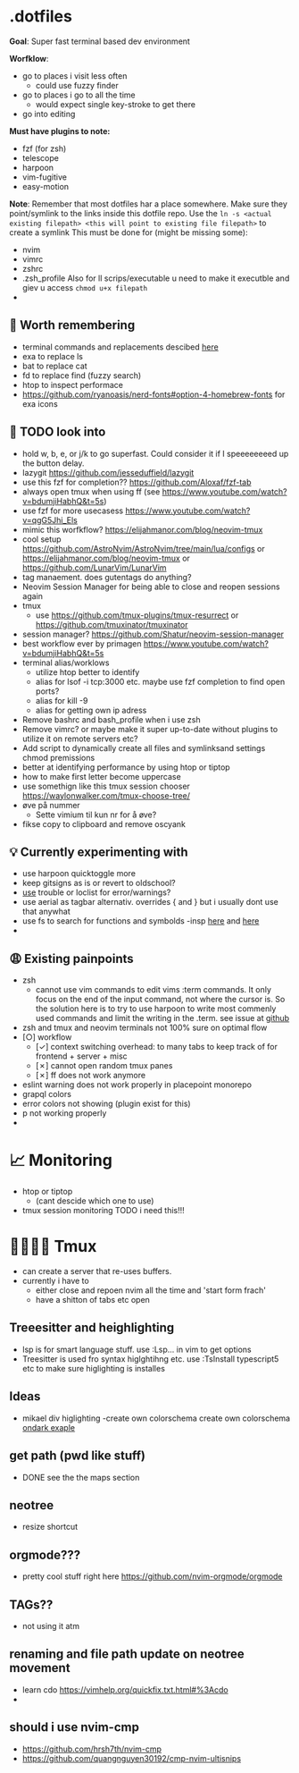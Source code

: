 # .dotfiles

**Goal**: Super fast terminal based dev environment 

**Worfklow**:
- go to places i visit less often
    -  could use fuzzy finder
- go to places i go to all the time
    - would expect single key-stroke to get there
- go into editing 

**Must have plugins to note:**
- fzf (for zsh) 
- telescope
- harpoon
- vim-fugitive
- easy-motion


**Note**: Remember that most dotfiles har a place somewhere. Make sure they point/symlink to the links inside this dotfile repo. 
Use the `ln -s <actual existing filepath> <this will point to existing file filepath>` to create a symlink
This must be done for (might be missing some):
- nvim
- vimrc
- zshrc
- .zsh_profile
Also for ll scrips/executable u need to make it executble and giev u access
`chmod u+x filepath`
- 


## 🙇 Worth remembering
- terminal commands and replacements descibed [here](https://andrew.cloud/blog/dev-setup/)
- exa to replace ls
- bat to replace cat
- fd to replace find (fuzzy search)
- htop to inspect performace
- https://github.com/ryanoasis/nerd-fonts#option-4-homebrew-fonts for exa icons



## 🤷 TODO look into
- hold w, b, e, or j/k to go superfast. Could consider it if I speeeeeeeed up the button delay. 
- lazygit https://github.com/jesseduffield/lazygit
- use this fzf for completion?? https://github.com/Aloxaf/fzf-tab
- always open tmux when using ff (see https://www.youtube.com/watch?v=bdumjiHabhQ&t=5s)
- use fzf for more usecasess https://www.youtube.com/watch?v=qgG5Jhi_Els
- mimic this worfkflow? https://elijahmanor.com/blog/neovim-tmux
- cool setup https://github.com/AstroNvim/AstroNvim/tree/main/lua/configs or https://elijahmanor.com/blog/neovim-tmux or https://github.com/LunarVim/LunarVim
- tag manaement. does gutentags do anything?
- Neovim Session Manager for being able to close and reopen sessions again
- tmux
    - use https://github.com/tmux-plugins/tmux-resurrect or https://github.com/tmuxinator/tmuxinator
- session manager? https://github.com/Shatur/neovim-session-manager
- best workflow ever by primagen https://www.youtube.com/watch?v=bdumjiHabhQ&t=5s
- terminal alias/worklows
    - utilize htop better to identify 
    - alias for lsof -i tcp:3000 etc. maybe use fzf completion to find open ports? 
    - alias for kill -9 
    - alias for getting own ip adress
- Remove bashrc and bash_profile when i use zsh
- Remove vimrc? or maybe make it super up-to-date without plugins to utilize it on remote servers etc?
- Add script to dynamically create all files and symlinksand settings chmod premissions 
- better at identifying performance by using htop or tiptop 
- how to make first letter become uppercase
- use somethign like this tmux session chooser https://waylonwalker.com/tmux-choose-tree/
- øve på nummer
    - Sette vimium til kun nr for å øve?
- fikse copy to clipboard and remove oscyank

## 💡 Currently experimenting with 
- use harpoon quicktoggle more
- keep gitsigns as is or revert to oldschool?
- [use](use) trouble or loclist for error/warnings?
-  use aerial as tagbar alternativ. overrides { and  } but i usually dont use that anywhat
- use <leader>fs to search for functions and symbolds
    -insp [here](https://user-images.githubusercontent.com/39233597/110256294-57385c00-7f98-11eb-86e9-9f647bb2a659.mp4)  and [here](https://www.reddit.com/r/neovim/comments/m9vwy2/search_for_class_using_telescope_and_native_lsp/)
- 

## 😩 Existing painpoints
- zsh 
    -  cannot use vim commands to edit vims :term commands. It only focus on the end of the input command, not where the cursor is. So the solution here is to try to use harpoon to write most commenly used commands and limit the writing in the .term. see issue at [github](https://github.com/neovim/neovim/issues/8805) 
-  zsh and tmux and neovim terminals not 100% sure on optimal flow
- [○] workflow
    - [✓] context switching overhead: to many tabs to keep track of for frontend + server + misc  
    - [✗] cannot open random tmux panes
    - [✗] ff does not work anymore
- eslint warning does not work properly in placepoint monorepo
- grapql colors
- error colors not showing (plugin exist for this)
- <leader>p not working properly
- 

# 📈 Monitoring
- htop or tiptop
    - (cant descide which one to use)
- tmux session monitoring TODO i need this!!!

# 👨👨👦👦 Tmux
- can create a server that re-uses buffers. 
- currently i have to 
    - either close and repoen nvim all the time and 'start form frach'
    - have a shitton of tabs etc open




## Treeesitter and heighlighting
- lsp is for smart language stuff. use :Lsp... in vim to get options
- Treesitter is used fro syntax higlghtihng etc. use :TsInstall typescript5 etc to make sure higlighting is installes

## Ideas
- mikael div higlighting
-create own colorschema create own colorschema [ondark exaple](https://github.com/lukas-reineke/onedark.nvim) 

## get path  (pwd like stuff)
- DONE see the the maps section  

## neotree
- resize shortcut

## orgmode???
- pretty cool stuff right here https://github.com/nvim-orgmode/orgmode


## TAGs??
- not using it atm


## renaming and file path update on neotree movement
- learn cdo  https://vimhelp.org/quickfix.txt.html#%3Acdo
- 

## should i use nvim-cmp 
- https://github.com/hrsh7th/nvim-cmp
- https://github.com/quangnguyen30192/cmp-nvim-ultisnips
